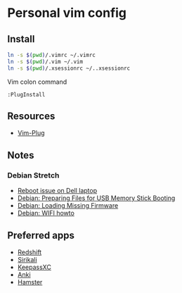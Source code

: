 # Personal vim config

## Install

```bash
ln -s $(pwd)/.vimrc ~/.vimrc
ln -s $(pwd)/.vim ~/.vim
ln -s $(pwd)/.xsessionrc ~/..xsessionrc
```

Vim colon command
```vim
:PlugInstall
```

## Resources
* [Vim-Plug](https://github.com/junegunn/vim-plug)

## Notes

### Debian Stretch

* [Reboot issue on Dell laptop](https://wiki.debian.org/InstallingDebianOn/Dell/LatitudeE6420/squeeze#Reboot_issue)
* [Debian: Preparing Files for USB Memory Stick Booting](https://www.debian.org/releases/jessie/amd64/ch04s03.html.en)
* [Debian: Loading Missing Firmware](https://www.debian.org/releases/stable/i386/ch06s04.html.en)
* [Debian: WIFI howto](https://wiki.debian.org/WiFi/HowToUse#Command_Line)


## Preferred apps

- [Redshift]()
- [Sirikali]()
- [KeepassXC]()
- [Anki]()
- [Hamster]()



